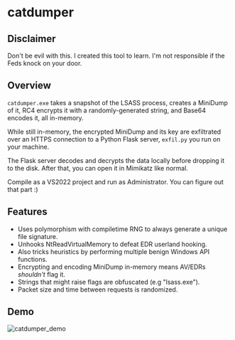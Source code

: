 # catdumper

## Disclaimer

Don't be evil with this. I created this tool to learn. I'm not responsible if the Feds knock on your door.

## Overview

`catdumper.exe` takes a snapshot of the LSASS process, creates a MiniDump of it, RC4 encrypts it with a randomly-generated string, and Base64 encodes it, all in-memory.

While still in-memory, the encrypted MiniDump and its key are exfiltrated over an HTTPS connection to a Python Flask server, `exfil.py` you run on your machine.

The Flask server decodes and decrypts the data locally before dropping it to the disk. After that, you can open it in Mimikatz like normal.

Compile as a VS2022 project and run as Administrator. You can figure out that part :)

## Features

- Uses polymorphism with compiletime RNG to always generate a unique file signature.
- Unhooks NtReadVirtualMemory to defeat EDR userland hooking.
- Also tricks heuristics by performing multiple benign Windows API functions.
- Encrypting and encoding MiniDump in-memory means AV/EDRs *shouldn't* flag it.
- Strings that might raise flags are obfuscated (e.g "lsass.exe").
- Packet size and time between requests is randomized.

## Demo

![catdumper_demo](https://github.com/Meowmycks/catdumper/assets/45502375/2f6b5c33-de3b-4243-afdb-4ea84b017efb)

